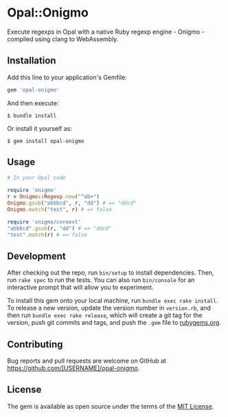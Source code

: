 # Opal::Onigmo

Execute regexps in Opal with a native Ruby regexp engine - Onigmo - compiled using clang to WebAssembly.

## Installation

Add this line to your application's Gemfile:

```ruby
gem 'opal-onigmo'
```

And then execute:

    $ bundle install

Or install it yourself as:

    $ gem install opal-onigmo

## Usage

```ruby
# In your Opal code

require 'onigmo'
r = Onigmo::Regexp.new("^ab+")
Onigmo.gsub("abbbcd", r, "dd") # => "ddcd"
Onigmo.match("test", r) # => false

require 'onigmo/coreext'
"abbbcd".gsub(r, "dd") # => "ddcd"
"test".match(r) # => false
```

## Development

After checking out the repo, run `bin/setup` to install dependencies. Then, run `rake spec` to run the tests. You can also run `bin/console` for an interactive prompt that will allow you to experiment.

To install this gem onto your local machine, run `bundle exec rake install`. To release a new version, update the version number in `version.rb`, and then run `bundle exec rake release`, which will create a git tag for the version, push git commits and tags, and push the `.gem` file to [rubygems.org](https://rubygems.org).

## Contributing

Bug reports and pull requests are welcome on GitHub at https://github.com/[USERNAME]/opal-onigmo.


## License

The gem is available as open source under the terms of the [MIT License](https://opensource.org/licenses/MIT).
